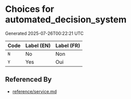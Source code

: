 # Choices for automated_decision_system

Generated 2025-07-26T00:22:21 UTC

| Code | Label (EN) | Label (FR) |
|------|------------|------------|
| `N` | No | Non |
| `Y` | Yes | Oui |


## Referenced By

- [reference/service.md](../reference/service.md)
